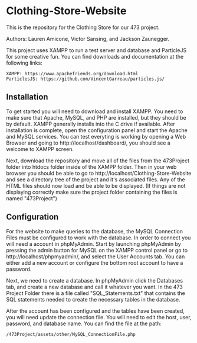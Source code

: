 # Clothing-Store-Website
This is the repository for the Clothing Store for our 473 project.

Authors: Lauren Amicone, Victor Sansing, and Jackson Zaunegger. 

This project uses XAMPP to run a test server and database and ParticleJS for some creative fun. You can find downloads and documentation at the following links:

    XAMPP: https://www.apachefriends.org/download.html
    ParticlesJS: https://github.com/VincentGarreau/particles.js/

## Installation

To get started you will need to download and install XAMPP. You need to make sure that Apache, MySQL, and PHP are installed, but they should be by default. XAMPP generally installs into the C drive if available. After installation is complete, open the configuration panel and start the Apache and MySQL services. You can test everyting is working by opening a Web Browser and going to http://localhost/dashboard/, you should see a welcome to XAMPP screen. 

Next, download the repository and move all of the files from the 473Project folder into htdocs folder inside of the XAMPP folder. Then in your web browser you should be able to go to http://localhost/Clothing-Store-Website and see a directory tree of the project and it's associated files. Any of the HTML files should now load and be able to be displayed. (If things are not displaying correctly make sure the project folder containing the files is named "473Project") 

## Configuration

For the website to make queries to the database, the MySQL Connection Files must be configured to work with the database. In order to connect you will need a account in phpMyAdmin. Start by launching phpMyAdmin by pressing the admin button for MySQL on the XAMPP control panel or go to http://localhost/phpmyadmin/, and select the User Accounts tab. You can either add a new account or configure the bottom root account to have a password. 

Next, we need to create a database. In phpMyAdmin click the Databases tab, and create a new database and call it whatever you want. In the 473 Project Folder there is a file called "SQL_Statements.txt" that contains the SQL statements needed to create the necessary tables in the database. 

After the account has been configured and the tables have been created, you will need update the connection file. You will need to edit the host, user, password, and database name. You can find the file at the path: 

    /473Project/assets/other/MySQL_ConnectionFile.php

